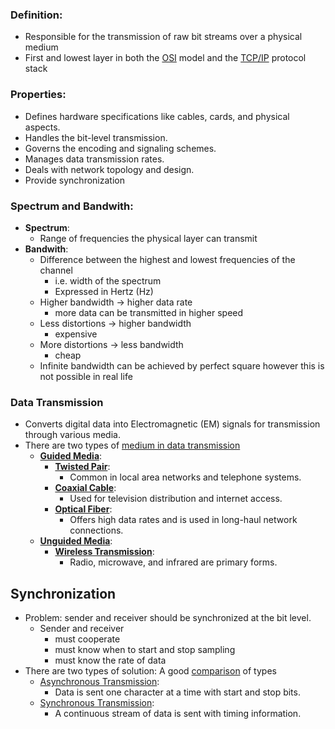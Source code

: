 ### Definition:
- Responsible for the transmission of raw bit streams over a physical medium
- First and lowest layer in both the [OSI](OSI.md) model and the [TCP/IP](TCP/IP) protocol stack
### Properties:
- Defines hardware specifications like cables, cards, and physical aspects.
- Handles the bit-level transmission.
- Governs the encoding and signaling schemes.
- Manages data transmission rates.
- Deals with network topology and design.
- Provide synchronization
### Spectrum and Bandwith:
- **Spectrum**:
	- Range of frequencies the physical layer can transmit
- **Bandwith**:
	- Difference between the highest and lowest frequencies of the channel
		- i.e. width of the spectrum
		- Expressed in Hertz (Hz)
	- Higher bandwidth -> higher data rate
		- more data can be transmitted in higher speed
	- Less distortions -> higher bandwidth
		- expensive
	- More distortions -> less bandwidth
		- cheap
	- Infinite bandwidth can be achieved by perfect square however this is not possible in real life
### Data Transmission 
- Converts digital data into Electromagnetic (EM) signals for transmission through various media.
- There are two types of [medium in data transmission](https://www.geeksforgeeks.org/types-transmission-media/)
	- **[Guided Media](Guided%20Media.md)**:
		- **[Twisted Pair](Twisted%20Pair.md)**: 
			- Common in local area networks and telephone systems.
		- **[Coaxial Cable](Coaxial%20Cable.md)**:
			- Used for television distribution and internet access.
		- **[Optical Fiber](Optical%20Fiber.md)**: 
			- Offers high data rates and is used in long-haul network connections.
	- **[Unguided Media](Unguided%20Media.md)**:
		- **[Wireless Transmission](Unguided%20Media.md#Wireless%20Transmission%20|Wireless%20Transmission)**: 
			- Radio, microwave, and infrared are primary forms.
## Synchronization
- Problem: sender and receiver should be synchronized at the bit level.
	- Sender and receiver 
		- must cooperate
		- must know when to start and stop sampling
		- must know the rate of data
- There are two types of solution: A good [comparison](https://www.geeksforgeeks.org/difference-between-synchronous-and-asynchronous-transmission/) of types
	- [Asynchronous Transmission](Asynchronous%20Transmission.md): 
		- Data is sent one character at a time with start and stop bits.
	- [Synchronous Transmission](Synchronous%20Transmission.md): 
		- A continuous stream of data is sent with timing information.


